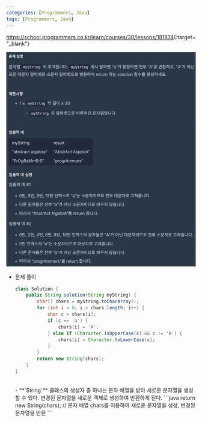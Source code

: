 ```yaml
---
categories: [Programmers, Java]
tags: [Programmers, Java] 
---
```


<https://school.programmers.co.kr/learn/courses/30/lessons/181874>{:target="_blank"}

![문제](/assets/img/programmers/java/A_%EA%B0%95%EC%A1%B0%ED%95%98%EA%B8%B0.png)

- 문제 풀이
    
    ```java
    class Solution {
        public String solution(String myString) {
            char[] chars = myString.toCharArray();
            for (int i = 0; i < chars.length; i++) {
                char c = chars[i];
                if (c == 'a') {
                    chars[i] = 'A';
                } else if (Character.isUpperCase(c) && c != 'A') {
                    chars[i] = Character.toLowerCase(c);
                }
            }
            return new String(chars); 
        }
    }
    ```
    
	<br>
	- **`String`** 클래스의 생성자 중 하나는 문자 배열을 받아 새로운 문자열을 생성할 수 있다. 변경된 문자열을 새로운 객체로 생성하여 반환하게 된다.
    ```java
    return new String(chars); // 문자 배열 chars를 이용하여 새로운 문자열을 생성, 변경된 문자열을 반환
    ```
    
    